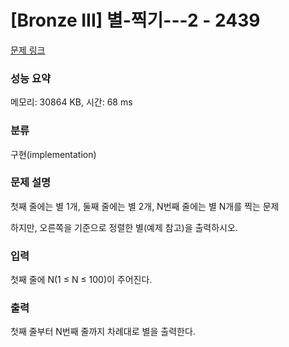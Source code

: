 # [Bronze III] 별-찍기---2 - 2439 

[문제 링크](https://www.acmicpc.net/problem/2439) 

### 성능 요약

메모리: 30864 KB, 시간: 68 ms

### 분류

구현(implementation)

### 문제 설명

첫째 줄에는 별 1개, 둘째 줄에는 별 2개, N번째 줄에는 별 N개를 찍는 문제

하지만, 오른쪽을 기준으로 정렬한 별(예제 참고)을 출력하시오.
### 입력 

 첫째 줄에 N(1 ≤ N ≤ 100)이 주어진다.
### 출력 

 첫째 줄부터 N번째 줄까지 차례대로 별을 출력한다.


